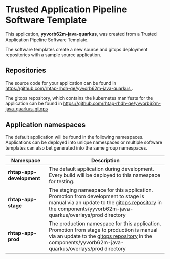# Trusted Application Pipeline Software Template

This application, **yyvorb62m-java-quarkus**, was created from a Trusted Application Pipeline Software Template.

The software templates create a new source and gitops deployment repositories with a sample source application. 

## Repositories

The source code for your application can be found in [https://github.com/rhtap-rhdh-qe/yyvorb62m-java-quarkus ](https://github.com/rhtap-rhdh-qe/yyvorb62m-java-quarkus ).
 
The gitops repository, which contains the kubernetes manifests for the application can be found in 
[https://github.com/rhtap-rhdh-qe/yyvorb62m-java-quarkus-gitops ](https://github.com/rhtap-rhdh-qe/yyvorb62m-java-quarkus-gitops ) 

## Application namespaces 

The default application will be found in the following namespaces. Applications can be deployed into unique namespaces or multiple software templates can also bet generated into the same group namespaces.  

|  Namespace   |  Description   |  
| -------- | -------- |   
| **rhtap-app-development** | The default application during development. Every build will be deployed to this namespace for testing. | 
| **rhtap-app-stage** | The staging namespace for this application. Promotion from development to stage is manual via an update to the [gitops repository](https://github.com/rhtap-rhdh-qe/yyvorb62m-java-quarkus-gitops ) in the components/yyvorb62m-java-quarkus/overlays/prod directory |  
| **rhtap-app-prod** | The production namespace for this application. Promotion from stage to production is manual via an update to the [gitops repository](https://github.com/rhtap-rhdh-qe/yyvorb62m-java-quarkus-gitops ) in the components/yyvorb62m-java-quarkus/overlays/prod directory | 